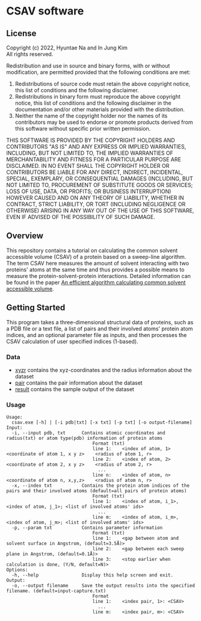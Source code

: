 # CSAV software

## License
Copyright (c) 2022, Hyuntae Na and In Jung Kim  
All rights reserved. 

Redistribution and use in source and binary forms, with or without modification, are permitted provided that the following conditions are met:  

1. Redistributions of source code must retain the above copyright notice, this list of conditions and the following disclaimer.
2. Redistributions in binary form must reproduce the above copyright notice, this list of conditions and the following disclaimer in the documentation and/or other materials provided with the distribution.
3. Neither the name of the copyright holder nor the names of its contributors may be used to endorse or promote products derived from this software without specific prior written permission.
  
THIS SOFTWARE IS PROVIDED BY THE COPYRIGHT HOLDERS AND CONTRIBUTORS "AS IS" AND ANY EXPRESS OR IMPLIED WARRANTIES, INCLUDING, BUT NOT LIMITED TO, THE IMPLIED WARRANTIES OF MERCHANTABILITY AND FITNESS FOR A PARTICULAR PURPOSE ARE DISCLAIMED. IN NO EVENT SHALL THE COPYRIGHT HOLDER OR CONTRIBUTORS BE LIABLE FOR ANY DIRECT, INDIRECT, INCIDENTAL, SPECIAL, EXEMPLARY, OR CONSEQUENTIAL DAMAGES (INCLUDING, BUT NOT LIMITED TO, PROCUREMENT OF SUBSTITUTE GOODS OR SERVICES; LOSS OF USE, DATA, OR PROFITS; OR BUSINESS INTERRUPTION) HOWEVER CAUSED AND ON ANY THEORY OF LIABILITY, WHETHER IN CONTRACT, STRICT LIABILITY, OR TORT (INCLUDING NEGLIGENCE OR OTHERWISE) ARISING IN ANY WAY OUT OF THE USE OF THIS SOFTWARE, EVEN IF ADVISED OF THE POSSIBILITY OF SUCH DAMAGE.

## Overview
This repository contains a tutorial on calculating the common solvent accessible volume (CSAV) of a protein based on a sweep-line algorithm. The term CSAV here measures the amount of solvent interacting with two proteins' atoms at the same time and thus provides a possible means to measure the protein-solvent-protein interactions. Detailed information can be found in the paper [An efficient algorithm calculating common solvent accessible volume]().

## Getting Started
This program takes a three-dimensional structural data of proteins, such as a PDB file or a text file, a list of pairs and their involved atoms' protein atom indices, and an optional parameter file as inputs, and then processes the CSAV calculation of user specified indices (1-based). 

### Data
- [xyzr](./dataset/xyzr/) contains the xyz-coordinates and the radius information about the dataset
- [pair](./dataset/pair/) contains the pair information about the dataset 
- [result](./dataset/result/) contains the sample output of the dataset

### Usage
```
Usage:
  csav.exe [-h] | [-i pdb|txt] [-x txt] [-p txt] [-o output-filename]
Input:
  -i, --input pdb, txt      Contains atomic coordinates and radius(txt) or atom type(pdb) information of protein atoms
                                Format (txt)
                                line 1:    <index of atom, 1>    <coordinate of atom 1, x y z>    <radius of atom 1, r>
                                line 2:    <index of atom, 2>    <coordinate of atom 2, x y z>    <radius of atom 2, r>
                                  ...
                                line n:    <index of atom, n>    <coordinate of atom n, x,y,z>    <radius of atom n, r>
  -x, --index txt           Contains the protein atom indices of the pairs and their involved atoms (default=all pairs of protein atoms)
                                Format (txt)
                                line 1:    <index of atom, i_1>, <index of atom, j_1>; <list of involved atoms' ids>
                                  ...
                                line m:    <index of atom, i_m>, <index of atom, j_m>; <list of involved atoms' ids>
  -p, --param txt           Contains parameter information
                                Format (txt)
                                line 1:    <gap between atom and solvent surface in Angstrom, (default=3.5Å)>
                                line 2:    <gap between each sweep plane in Angstrom, (default=0.1Å)>
                                line 3:    <stop earlier when calculation is done, (Y/N, default=N)>
Options:
  -h, --help                Display this help screen and exit.
Output:
  -o, --output filename     Save the output results into the specified filename. (default=input-capture.txt)
                                Format
                                line 1:    <index pair, 1>: <CSAV>
                                  ...
                                line m:    <index pair, m>: <CSAV>
```

<!-- 
## License
This project is licensed under the MIT License. See LICENSE for more details
-->
